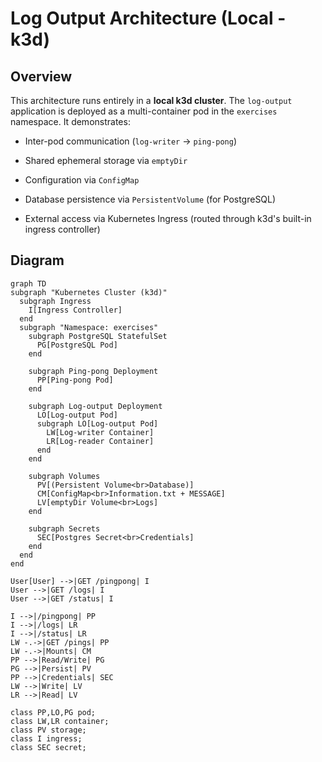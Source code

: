 # Log Output Architecture (Local - k3d)

## Overview

This architecture runs entirely in a **local k3d cluster**. The `log-output` application is deployed as a multi-container pod in the `exercises` namespace. It demonstrates:

- Inter-pod communication (`log-writer` → `ping-pong`)

- Shared ephemeral storage via `emptyDir`
- Configuration via `ConfigMap`
- Database persistence via `PersistentVolume` (for PostgreSQL)
- External access via Kubernetes Ingress (routed through k3d's built-in ingress controller)

## Diagram

  ```mermaid
graph TD
  subgraph "Kubernetes Cluster (k3d)"
    subgraph Ingress
      I[Ingress Controller]
    end
    subgraph "Namespace: exercises"
      subgraph PostgreSQL StatefulSet
        PG[PostgreSQL Pod]
      end
      
      subgraph Ping-pong Deployment
        PP[Ping-pong Pod]
      end
      
      subgraph Log-output Deployment
        LO[Log-output Pod]
        subgraph LO[Log-output Pod]
          LW[Log-writer Container]
          LR[Log-reader Container]
        end
      end
      
      subgraph Volumes
        PV[(Persistent Volume<br>Database)]
        CM[ConfigMap<br>Information.txt + MESSAGE]
        LV[emptyDir Volume<br>Logs]
      end

      subgraph Secrets
        SEC[Postgres Secret<br>Credentials]
      end
    end
  end

  User[User] -->|GET /pingpong| I
  User -->|GET /logs| I
  User -->|GET /status| I

  I -->|/pingpong| PP
  I -->|/logs| LR
  I -->|/status| LR
  LW -.->|GET /pings| PP
  LW -.->|Mounts| CM
  PP -->|Read/Write| PG
  PG -->|Persist| PV
  PP -->|Credentials| SEC
  LW -->|Write| LV
  LR -->|Read| LV

  class PP,LO,PG pod;
  class LW,LR container;
  class PV storage;
  class I ingress;
  class SEC secret;
  ```